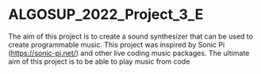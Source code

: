 # ALGOSUP_2022_Project_3_E
The aim of this project is to create a sound synthesizer that can be used to create programmable music. This project was inspired by Sonic Pi (https://sonic-pi.net/) and other live coding music packages. The ultimate aim of this project is to be able to play music from code
